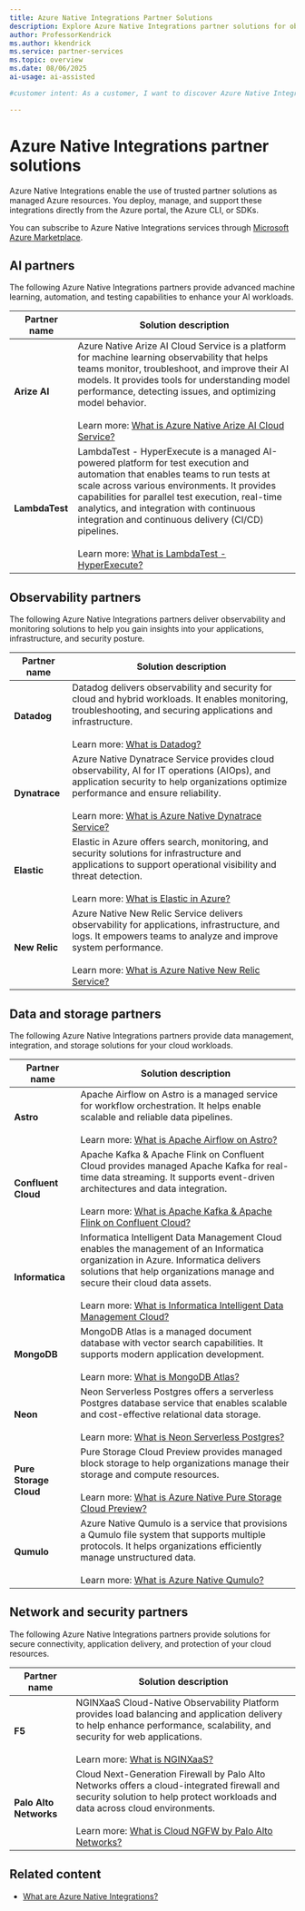 ```yaml
---
title: Azure Native Integrations Partner Solutions
description: Explore Azure Native Integrations partner solutions for observability, data, networking, and storage.
author: ProfessorKendrick
ms.author: kkendrick
ms.service: partner-services
ms.topic: overview
ms.date: 08/06/2025
ai-usage: ai-assisted

#customer intent: As a customer, I want to discover Azure Native Integrations partner solutions so that I can extend Azure capabilities with trusted partner services.

---
```


# Azure Native Integrations partner solutions

Azure Native Integrations enable the use of trusted partner solutions as managed Azure resources. You deploy, manage, and support these integrations directly from the Azure portal, the Azure CLI, or SDKs.

You can subscribe to Azure Native Integrations services through [Microsoft Azure Marketplace](https://azuremarketplace.microsoft.com/).

## AI partners

The following Azure Native Integrations partners provide advanced machine learning, automation, and testing capabilities to enhance your AI workloads.

| Partner name                  | Solution description |
|-------------------------------|-------------|
| **Arize AI**                  | Azure Native Arize AI Cloud Service is a platform for machine learning observability that helps teams monitor, troubleshoot, and improve their AI models. It provides tools for understanding model performance, detecting issues, and optimizing model behavior. <br /><br /> Learn more: [What is Azure Native Arize AI Cloud Service?](arize-ai/overview.md) |
| **LambdaTest** | LambdaTest - HyperExecute is a managed AI-powered platform for test execution and automation that enables teams to run tests at scale across various environments. It provides capabilities for parallel test execution, real-time analytics, and integration with continuous integration and continuous delivery (CI/CD) pipelines. <br /><br /> Learn more: [What is LambdaTest - HyperExecute?](lambda-test/overview.md) |

## Observability partners

The following Azure Native Integrations partners deliver observability and monitoring solutions to help you gain insights into your applications, infrastructure, and security posture.

| Partner name   | Solution description |
|----------------|-------------|
| **Datadog**    | Datadog delivers observability and security for cloud and hybrid workloads. It enables monitoring, troubleshooting, and securing applications and infrastructure. <br /><br /> Learn more: [What is Datadog?](datadog/overview.md) |
| **Dynatrace**  | Azure Native Dynatrace Service provides cloud observability, AI for IT operations (AIOps), and application security to help organizations optimize performance and ensure reliability. <br /><br /> Learn more: [What is Azure Native Dynatrace Service?](dynatrace/overview.md) |
| **Elastic**    | Elastic in Azure offers search, monitoring, and security solutions for infrastructure and applications to support operational visibility and threat detection. <br /><br /> Learn more: [What is Elastic in Azure?](elastic/overview.md) |
| **New Relic**  | Azure Native New Relic Service delivers observability for applications, infrastructure, and logs. It empowers teams to analyze and improve system performance. <br /><br /> Learn more: [What is Azure Native New Relic Service?](new-relic/overview.md) |

## Data and storage partners

The following Azure Native Integrations partners provide data management, integration, and storage solutions for your cloud workloads.

| Partner name                  | Solution description |
|-------------------------------|-------------|
| **Astro**                     | Apache Airflow on Astro is a managed service for workflow orchestration. It helps enable scalable and reliable data pipelines. <br /><br /> Learn more: [What is Apache Airflow on Astro?](astronomer/overview.md) |
| **Confluent Cloud**                 | Apache Kafka & Apache Flink on Confluent Cloud provides managed Apache Kafka for real-time data streaming. It supports event-driven architectures and data integration. <br /><br /> Learn more: [What is Apache Kafka & Apache Flink on Confluent Cloud?](apache-kafka-confluent-cloud/overview.md) |
| **Informatica**               | Informatica Intelligent Data Management Cloud enables the management of an Informatica organization in Azure. Informatica delivers solutions that help organizations manage and secure their cloud data assets. <br /><br /> Learn more: [What is Informatica Intelligent Data Management Cloud?](informatica/overview.md) |
| **MongoDB**    | MongoDB Atlas is a managed document database with vector search capabilities. It supports modern application development. <br /><br /> Learn more: [What is MongoDB Atlas?](mongo-db/overview.md) |
| **Neon**  | Neon Serverless Postgres offers a serverless Postgres database service that enables scalable and cost-effective relational data storage. <br /><br /> Learn more: [What is Neon Serverless Postgres?](neon/overview.md) |
| **Pure Storage Cloud** | Pure Storage Cloud Preview provides managed block storage to help organizations manage their storage and compute resources.<br /><br /> Learn more: [What is Azure Native Pure Storage Cloud Preview?](pure-storage/overview.md) |
| **Qumulo**                    | Azure Native Qumulo is a service that provisions a Qumulo file system that supports multiple protocols. It helps organizations efficiently manage unstructured data. <br /><br /> Learn more: [What is Azure Native Qumulo?](qumulo/overview.md) |

## Network and security partners

The following Azure Native Integrations partners provide solutions for secure connectivity, application delivery, and protection of your cloud resources.

| Partner name         | Solution description |
|----------------------|-------------|
| **F5**            | NGINXaaS Cloud-Native Observability Platform provides load balancing and application delivery to help enhance performance, scalability, and security for web applications. <br /><br /> Learn more: [What is NGINXaaS?](nginx/overview.md) |
| **Palo Alto Networks** | Cloud Next-Generation Firewall by Palo Alto Networks offers a cloud-integrated firewall and security solution to help protect workloads and data across cloud environments. <br /><br /> Learn more: [What is Cloud NGFW by Palo Alto Networks?](palo-alto/overview.md) |

## Related content

- [What are Azure Native Integrations?](overview.md)
